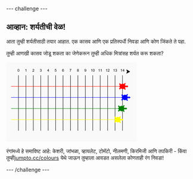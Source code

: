 \--- challenge \---

## आव्हान: शर्यतीची वेळ!

आता तुम्ही शर्यतीसाठी तयार आहात. एक कासव आणि एक प्रतिस्पर्धी निवडा आणि कोण जिंकते ते पहा.

तुम्ही आणखी कासव जोडू शकता का जेणेकरून तुम्ही अधिक मित्रांसह शर्यत करू शकता?

![screenshot](images/race-more.png)

रंगांमध्ये हे समाविष्ट आहे: केशरी, जांभळा, व्हायलेट, टोमॅटो, नीलमणी, किरमिजी आणि तपकिरी - किंवा तुम्ही[jumpto.cc/colours](http://jumpto.cc/colours) येथे जाऊन तुम्हाला आवडत असलेला कोणताही रंग निवडा!

\--- /challenge \---